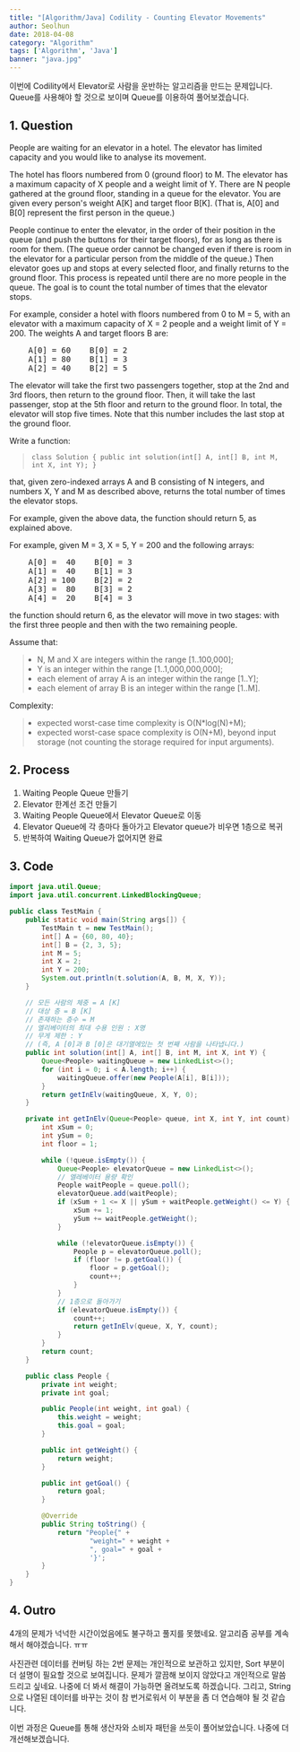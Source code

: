 ```yaml
---
title: "[Algorithm/Java] Codility - Counting Elevator Movements"
author: Seolhun
date: 2018-04-08
category: "Algorithm"
tags: ['Algorithm', 'Java']
banner: "java.jpg"
---
```

이번에 Codility에서 Elevator로 사람을 운반하는 알고리즘을 만드는 문제입니다. Queue를 사용해야 할 것으로 보이며 Queue를 이용하여 풀어보겠습니다.


## 1. Question
<div id="brinza-task-description">
<p>People are waiting for an elevator in a hotel. The elevator has limited capacity and you would like to analyse its movement.</p>
<p>The hotel has floors numbered from 0 (ground floor) to M. The elevator has a maximum capacity of X people and a weight limit of Y. There are N people gathered at the ground floor, standing in a queue for the elevator. You are given every person's weight A[K] and target floor B[K]. (That is, A[0] and B[0] represent the first person in the queue.)</p>
<p>People continue to enter the elevator, in the order of their position in the queue (and push the buttons for their target floors), for as long as there is room for them. (The queue order cannot be changed even if there is room in the elevator for a particular person from the middle of the queue.) Then elevator goes up and stops at every selected floor, and finally returns to the ground floor. This process is repeated until there are no more people in the queue. The goal is to count the total number of times that the elevator stops.</p>
<p>For example, consider a hotel with floors numbered from 0 to M = 5, with an elevator with a maximum capacity of X = 2 people and a weight limit of Y = 200. The weights A and target floors B are:</p>
<tt style="white-space:pre-wrap">    A[0] = 60    B[0] = 2
    A[1] = 80    B[1] = 3
    A[2] = 40    B[2] = 5</tt>
<p>The elevator will take the first two passengers together, stop at the 2nd and 3rd floors, then return to the ground floor. Then, it will take the last passenger, stop at the 5th floor and return to the ground floor. In total, the elevator will stop five times. Note that this number includes the last stop at the ground floor.</p>
<p>Write a function:</p>
<blockquote><p style="font-family: monospace; font-size: 9pt; display: block; white-space: pre-wrap"><tt>class Solution { public int solution(int[] A, int[] B, int M, int X, int Y); }</tt></p></blockquote>
<p>that, given zero-indexed arrays A and B consisting of N integers, and numbers X, Y and M as described above, returns the total number of times the elevator stops.</p>
<p>For example, given the above data, the function should return 5, as explained above.</p>
<p>For example, given M = 3, X = 5, Y = 200 and the following arrays:</p>
<tt style="white-space:pre-wrap">    A[0] =  40    B[0] = 3
    A[1] =  40    B[1] = 3
    A[2] = 100    B[2] = 2
    A[3] =  80    B[3] = 2
    A[4] =  20    B[4] = 3</tt>
<p>the function should return 6, as the elevator will move in two stages: with the first three people and then with the two remaining people.</p>
<p>Assume that:</p>
<blockquote><ul style="margin: 10px;padding: 0px;"><li>N, M and X are integers within the range [<span class="number">1</span>..<span class="number">100,000</span>];</li>
<li>Y is an integer within the range [<span class="number">1</span>..<span class="number">1,000,000,000</span>];</li>
<li>each element of array A is an integer within the range [<span class="number">1</span>..<span class="number">Y</span>];</li>
<li>each element of array B is an integer within the range [<span class="number">1</span>..<span class="number">M</span>].</li>
</ul>
</blockquote><p>Complexity:</p>
<blockquote><ul style="margin: 10px;padding: 0px;"><li>expected worst-case time complexity is O(N*log(N)+M);</li>
<li>expected worst-case space complexity is O(N+M), beyond input storage (not counting the storage required for input arguments).</li>
</ul>
</blockquote></div>

## 2. Process
1. Waiting People Queue 만들기
2. Elevator 한계선 조건 만들기
3. Waiting People Queue에서 Elevator Queue로 이동
4. Elevator Queue에 각 층마다 돌아가고 Elevator queue가 비우면 1층으로 복귀
5. 반복하여 Waiting Queue가 없어지면 완료

## 3. Code
```java
import java.util.Queue;
import java.util.concurrent.LinkedBlockingQueue;

public class TestMain {
    public static void main(String args[]) {
        TestMain t = new TestMain();
        int[] A = {60, 80, 40};
        int[] B = {2, 3, 5};
        int M = 5;
        int X = 2;
        int Y = 200;
        System.out.println(t.solution(A, B, M, X, Y));
    }

    // 모든 사람의 체중 = A [K]
    // 대상 층 = B [K]
    // 존재하는 층수 = M
    // 엘리베이터의 최대 수용 인원 : X명
    // 무게 제한 : Y
    // (즉, A [0]과 B [0]은 대기열에있는 첫 번째 사람을 나타냅니다.)
    public int solution(int[] A, int[] B, int M, int X, int Y) {
        Queue<People> waitingQueue = new LinkedList<>();
        for (int i = 0; i < A.length; i++) {
            waitingQueue.offer(new People(A[i], B[i]));
        }
        return getInElv(waitingQueue, X, Y, 0);
    }

    private int getInElv(Queue<People> queue, int X, int Y, int count) {
        int xSum = 0;
        int ySum = 0;
        int floor = 1;

        while (!queue.isEmpty()) {
            Queue<People> elevatorQueue = new LinkedList<>();
            // 엘레베이터 용량 확인
            People waitPeople = queue.poll();
            elevatorQueue.add(waitPeople);
            if (xSum + 1 <= X || ySum + waitPeople.getWeight() <= Y) {
                xSum += 1;
                ySum += waitPeople.getWeight();
            }

            while (!elevatorQueue.isEmpty()) {
                People p = elevatorQueue.poll();
                if (floor != p.getGoal()) {
                    floor = p.getGoal();
                    count++;
                }
            }
            // 1층으로 돌아가기
            if (elevatorQueue.isEmpty()) {
                count++;
                return getInElv(queue, X, Y, count);
            }
        }
        return count;
    }

    public class People {
        private int weight;
        private int goal;

        public People(int weight, int goal) {
            this.weight = weight;
            this.goal = goal;
        }

        public int getWeight() {
            return weight;
        }

        public int getGoal() {
            return goal;
        }

        @Override
        public String toString() {
            return "People{" +
                    "weight=" + weight +
                    ", goal=" + goal +
                    '}';
        }
    }
}
```

## 4. Outro
4개의 문제가 넉넉한 시간이었음에도 불구하고 풀지를 못했네요. 알고리즘 공부를 계속해서 해야겠습니다. ㅠㅠ

사진관련 데이터를 컨버팅 하는 2번 문제는 개인적으로 보관하고 있지만, Sort 부분이 더 설명이 필요할 것으로 보여집니다. 문제가 깔끔해 보이지 않았다고 개인적으로 말씀드리고 싶네요. 나중에 더 봐서 해결이 가능하면 올려보도록 하겠습니다. 그리고, String으로 나열된 데이터를 바꾸는 것이 참 번거로워서 이 부분을 좀 더 연습해야 될 것 같습니다.

이번 과정은 Queue를 통해 생산자와 소비자 패턴을 쓰듯이 풀어보았습니다. 나중에 더 개선해보겠습니다.
